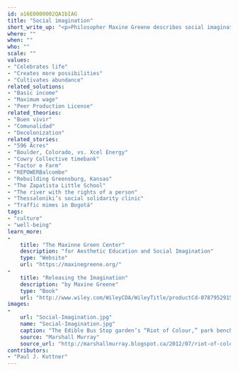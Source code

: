 ```yaml
---
id: a16E0000002QA1bIAG
title: "Social imagination"
short_write_up: "<p>Philosopher Maxine Greene describes social imagination as the ability to “look at the world as if it could be otherwise.” It is the capacity, both creative and moral, to envision alternative possibilities for our communities and our world. The social imagination makes social change possible because an understanding of what might be gives us a perspective from which to challenge things as they are, as well as the hope and determination we need to build something different. To develop our social imaginations is to become more “wide-awake” to injustice in the world, a vital first step in inspiring us to change it.</p>"
where: ""
when: ""
who: ""
scale: ""
values:
- "Celebrates life"
- "Creates more possibilities"
- "Cultivates abundance"
related_solutions:
- "Basic income"
- "Maximum wage"
- "Peer Production License"
related_theories:
- "Buen vivir"
- "Comunalidad"
- "Decolonization"
related_stories:
- "596 Acres"
- "Boulder, Colorado, vs. Xcel Energy"
- "Cowry Collective timebank"
- "Factor e Farm"
- "REPOWERBalcombe"
- "Rebuilding Greensburg, Kansas"
- "The Zapatista Little School"
- "The river with the rights of a person"
- "Thessaloniki’s social solidarity clinic"
- "Traffic mimes in Bogotá"
tags:
- "culture"
- "well-being"
learn_more:
-
    title: "The Maxinne Green Center"
    description: "for Aesthetic Education and Social Imagination"
    type: "Website"
    url: "https://maxinegreene.org/"
-
    title: "Releasing the Imagination"
    description: "by Maxine Greene"
    type: "Book"
    url: "http://www.wiley.com/WileyCDA/WileyTitle/productCd-0787952915.html"
images:
-
    url: "Social-Imagination.jpg"
    name: "Social-Imagination.jpg"
    caption: "The Edible Bus Stop garden’s “Riot of Colour,” park bench designed by Will Sandy."
    source: "Marshall Murray"
    source_url: "http://marshallmurray.blogspot.ca/2012/07/riot-of-colour-rhs-goes-all-guerilla.html"
contributors:
- "Paul J. Kuttner"
---
```

